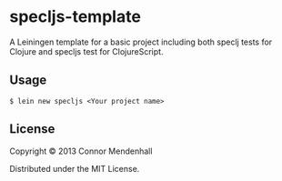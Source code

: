 # specljs-template

A Leiningen template for a basic project including both speclj tests for Clojure and specljs test for ClojureScript.

## Usage

    $ lein new specljs <Your project name>

## License

Copyright © 2013 Connor Mendenhall

Distributed under the MIT License.
